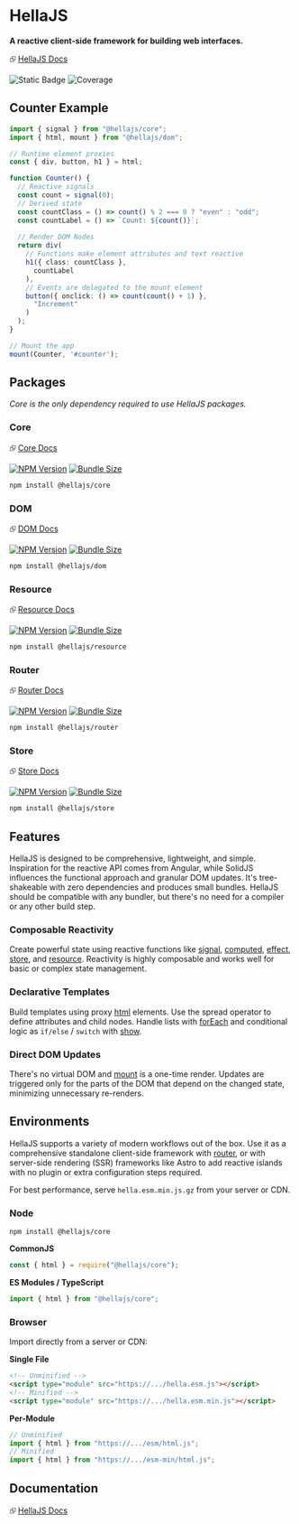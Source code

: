 # HellaJS

**A reactive client-side framework for building web interfaces.**

⮺ [HellaJS Docs](https://hellajs.com)

![Static Badge](https://img.shields.io/badge/status-experimental-orange.svg)
![Coverage](https://img.shields.io/endpoint?url=https://gist.githubusercontent.com/omilli/6df7884e21572b4910c2f21edb658e56/raw/hellajs-coverage.json)

## Counter Example

```typescript
import { signal } from "@hellajs/core";
import { html, mount } from "@hellajs/dom";

// Runtime element proxies
const { div, button, h1 } = html;

function Counter() {
  // Reactive signals
  const count = signal(0);
  // Derived state
  const countClass = () => count() % 2 === 0 ? "even" : "odd";
  const countLabel = () => `Count: ${count()}`;
  
  // Render DOM Nodes
  return div(
    // Functions make element attributes and text reactive
    h1({ class: countClass },
      countLabel
    ),
    // Events are delegated to the mount element
    button({ onclick: () => count(count() + 1) },
      "Increment"
    )
  );
}

// Mount the app
mount(Counter, '#counter');
```

## Packages
*Core is the only dependency required to use HellaJS packages.*

### Core

⮺ [Core Docs](https://hellajs.com/packages/core/signal)

[![NPM Version](https://img.shields.io/npm/v/@hellajs/core)](https://www.npmjs.com/package/@hellajs/core)
[![Bundle Size](https://img.shields.io/bundlephobia/minzip/@hellajs/core@latest)](https://bundlephobia.com/package/@hellajs/core)


```bash
npm install @hellajs/core
```

### DOM

⮺ [DOM Docs](https://hellajs.com/packages/dom/mount)

[![NPM Version](https://img.shields.io/npm/v/@hellajs/dom)](https://www.npmjs.com/package/@hellajs/dom)
[![Bundle Size](https://img.shields.io/bundlephobia/minzip/@hellajs/dom@latest)](https://bundlephobia.com/package/@hellajs/dom)


```bash
npm install @hellajs/dom
```

### Resource

⮺ [Resource Docs](https://hellajs.com/packages/resource/resource)

[![NPM Version](https://img.shields.io/npm/v/@hellajs/resource)](https://www.npmjs.com/package/@hellajs/resource)
[![Bundle Size](https://img.shields.io/bundlephobia/minzip/@hellajs/resource@latest)](https://bundlephobia.com/package/@hellajs/resource)

```bash
npm install @hellajs/resource
```

### Router

⮺ [Router Docs](https://hellajs.com/packages/router/router)

[![NPM Version](https://img.shields.io/npm/v/@hellajs/router)](https://www.npmjs.com/package/@hellajs/router)
[![Bundle Size](https://img.shields.io/bundlephobia/minzip/@hellajs/router@latest)](https://bundlephobia.com/package/@hellajs/router)

```bash
npm install @hellajs/router
```
### Store

⮺ [Store Docs](https://hellajs.com/packages/store/store)

[![NPM Version](https://img.shields.io/npm/v/@hellajs/store)](https://www.npmjs.com/package/@hellajs/store)
[![Bundle Size](https://img.shields.io/bundlephobia/minzip/@hellajs/store@latest)](https://bundlephobia.com/package/@hellajs/store)

```bash
npm install @hellajs/store
```


## Features

HellaJS is designed to be comprehensive, lightweight, and simple. Inspiration for the reactive API comes from Angular, while SolidJS influences the functional approach and granular DOM updates. It's tree-shakeable with zero dependencies and produces small bundles. HellaJS should be compatible with any bundler, but there's no need for a compiler or any other build step.

### Composable Reactivity
Create powerful state using reactive functions like [signal](https://www.hellajs.com/packages/core/signal/), [computed](https://www.hellajs.com/packages/core/computed/), [effect](https://www.hellajs.com/packages/core/effect/), [store](https://www.hellajs.com/packages/store/store/), and [resource](https://www.hellajs.com/packages/resource/resource/). Reactivity is highly composable and works well for basic or complex state management.

### Declarative Templates
Build templates using proxy [html](https://www.hellajs.com/packages/dom/html/) elements. Use the spread operator to define attributes and child nodes. Handle lists with [forEach](https://www.hellajs.com/packages/dom/foreach/) and conditional logic as `if/else` / `switch` with [show](https://www.hellajs.com/packages/dom/show/).

### Direct DOM Updates
There's no virtual DOM and [mount](https://www.hellajs.com/packages/dom/mount/) is a one-time render. Updates are triggered only for the parts of the DOM that depend on the changed state, minimizing unnecessary re-renders.

## Environments

HellaJS supports a variety of modern workflows out of the box. Use it as a comprehensive standalone client-side framework with [router](https://www.hellajs.com/packages/router/router/), or with server-side rendering (SSR) frameworks like Astro to add reactive islands with no plugin or extra configuration steps required.

For best performance, serve `hella.esm.min.js.gz` from your server or CDN.

### Node

```
npm install @hellajs/core
```

**CommonJS**
```js
const { html } = require("@hellajs/core");
```

**ES Modules / TypeScript**
```js
import { html } from "@hellajs/core";
```

### Browser

Import directly from a server or CDN:


**Single File**
```html
<!-- Unminified -->
<script type="module" src="https://.../hella.esm.js"></script>
<!-- Minified -->
<script type="module" src="https://.../hella.esm.min.js"></script>
```

**Per-Module**  
```js
// Unminified
import { html } from "https://.../esm/html.js";
// Minified
import { html } from "https://.../esm-min/html.js";
```
## Documentation

⮺ [HellaJS Docs](https://hellajs.com)
